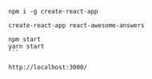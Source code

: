 ``` install global
npm i -g create-react-app
```


``` create project
create-react-app react-awesome-answers
```

````
npm start
yarn start
```

http://localhost:3000/
